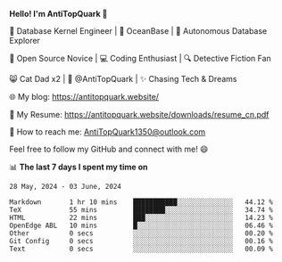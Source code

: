 
**Hello! I'm AntiTopQuark 👋**

🔧 Database Kernel Engineer | 🌊 OceanBase | 🤖 Autonomous Database Explorer

🌱 Open Source Novice | 💻 Coding Enthusiast | 🔍 Detective Fiction Fan

😸 Cat Dad x2 | 🎉 @AntiTopQuark | ✨ Chasing Tech & Dreams

🌐 My blog: https://antitopquark.website/

📄 My Resume: https://antitopquark.website/downloads/resume_cn.pdf

📧 How to reach me: AntiTopQuark1350@outlook.com

Feel free to follow my GitHub and connect with me! 😄

📊 **The last 7 days I spent my time on** 

<!--START_SECTION:waka-->
```text
28 May, 2024 - 03 June, 2024

Markdown       1 hr 10 mins    ███████████░░░░░░░░░░░░░░   44.12 % 
TeX            55 mins         ████████░░░░░░░░░░░░░░░░░   34.74 % 
HTML           22 mins         ███░░░░░░░░░░░░░░░░░░░░░░   14.23 % 
OpenEdge ABL   10 mins         █░░░░░░░░░░░░░░░░░░░░░░░░   06.46 % 
Other          0 secs          ░░░░░░░░░░░░░░░░░░░░░░░░░   00.20 % 
Git Config     0 secs          ░░░░░░░░░░░░░░░░░░░░░░░░░   00.16 % 
Text           0 secs          ░░░░░░░░░░░░░░░░░░░░░░░░░   00.09 %
```
<!--END_SECTION:waka-->


